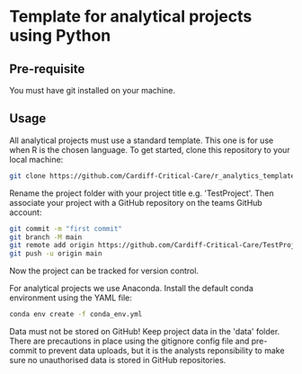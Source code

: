 # Template for analytical projects using Python

## Pre-requisite

You must have git installed on your machine.

## Usage

All analytical projects must use a standard template. This one is for use when R is the chosen language. To get started, clone this repository to your local machine:

```bash
git clone https://github.com/Cardiff-Critical-Care/r_analytics_template.git
```

Rename the project folder with your project title e.g. 'TestProject'. Then associate your project with a GitHub repository on the teams GitHub account:

```bash
git commit -m "first commit"
git branch -M main
git remote add origin https://github.com/Cardiff-Critical-Care/TestProject.git
git push -u origin main
```

Now the project can be tracked for version control. 

For analytical projects we use Anaconda. Install the default conda environment using the YAML file:

```bash
conda env create -f conda_env.yml
```

Data must not be stored on GitHub! Keep project data in the 'data' folder. There are precautions in place using the gitignore config file and pre-commit to prevent data uploads, but it is the analysts reponsibility to make sure no unauthorised data is stored in GitHub repositories.

